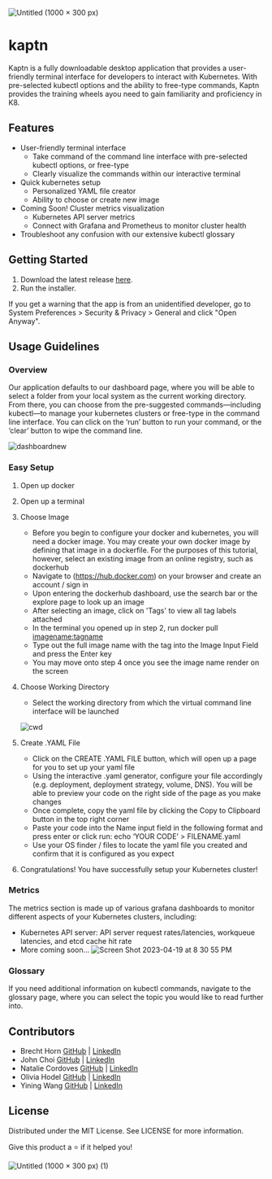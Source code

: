![Untitled (1000 × 300 px)](https://user-images.githubusercontent.com/106838422/235515939-0ba0157d-9c34-4fd4-ab7d-23dddbc082b3.png)

# kaptn

Kaptn is a fully downloadable desktop application that provides a user-friendly terminal interface for developers to interact with Kubernetes. With pre-selected kubectl options and the ability to free-type commands, Kaptn provides the training wheels ayou need to gain familiarity and proficiency in K8.

## Features
- User-friendly terminal interface
  - Take command of the command line interface with pre-selected kubectl options, or free-type
  - Clearly visualize the commands within our interactive terminal
- Quick kubernetes setup 
  - Personalized YAML file creator
  - Ability to choose or create new image
- Coming Soon! Cluster metrics visualization
  - Kubernetes API server metrics
  - Connect with Grafana and Prometheus to monitor cluster health
- Troubleshoot any confusion with our extensive kubectl glossary

## Getting Started
1. Download the latest release [here](https://github.com/oslabs-beta/kaptn/releases).
2. Run the installer.

If you get a warning that the app is from an unidentified developer, go to System Preferences > Security & Privacy > General and click "Open Anyway".

## Usage Guidelines

### Overview
Our application defaults to our dashboard page, where you will be able to select a folder from your local system as the current working directory. From there, you can choose from the pre-suggested commands—including kubectl—to manage your kubernetes clusters or free-type in the command line interface. You can click on the ‘run’ button to run your command, or the ‘clear’ button to wipe the command line.

![dashboardnew](https://user-images.githubusercontent.com/63977843/236047446-ce02ed71-84c4-4646-8cf2-538d2115ddbb.jpg)

### Easy Setup

1. Open up docker 
2. Open up a terminal
3. Choose Image
    - Before you begin to configure your docker and kubernetes, you will need a docker image. You may create your own docker image by defining that image in a dockerfile. For the purposes of this tutorial, however, select an existing image from an online registry, such as dockerhub 
    - Navigate to (https://hub.docker.com) on your browser and create an account / sign in 
    - Upon entering the dockerhub dashboard, use the search bar or the explore page to look up an image 
    - After selecting an image, click on 'Tags' to view all tag labels attached
    - In the terminal you opened up in step 2, run docker pull <imagename:tagname>
    - Type out the full image name with the tag into the Image Input Field and press the Enter key 
    - You may move onto step 4 once you see the image name render on the screen
 4. Choose Working Directory
     - Select the working directory from which the virtual command line interface will be launched
     
    ![cwd](https://user-images.githubusercontent.com/63977843/236047939-11ebcf22-5e44-422b-9f94-fafd4d22c6d9.gif)
  
5. Create .YAML File
    - Click on the CREATE .YAML FILE button, which will open up a page for you to set up your yaml file
    - Using the interactive .yaml generator, configure your file accordingly (e.g. deployment, deployment strategy, volume, DNS). You will be able to preview your code on the right side of the page as you make changes
    - Once complete, copy the yaml file by clicking the Copy to Clipboard button in the top right corner 
    - Paste your code into the Name input field in the following format and press enter or click run:
  echo ‘YOUR CODE’ > FILENAME.yaml
    - Use your OS finder / files to locate the yaml file you created and confirm that it is configured as you expect
  8. Congratulations! You have successfully setup your Kubernetes cluster!

    
### Metrics
The metrics section is made up of various grafana dashboards to monitor different aspects of your Kubernetes clusters, including:
  - Kubernetes API server: API server request rates/latencies, workqueue latencies, and etcd cache hit rate
  - More coming soon…
  ![Screen Shot 2023-04-19 at 8 30 55 PM](https://user-images.githubusercontent.com/121407046/233463294-1ac4b9f4-12a6-467c-b4ff-5af227d7c6f6.png)
  
### Glossary
If you need additional information on kubectl commands, navigate to the glossary page, where you can select the topic you would like to read further into. 



## Contributors
- Brecht Horn [GitHub](https://github.com/brechtsky) | [LinkedIn](https://www.linkedin.com/in/brecht-horn-a9b839213/)
- John Choi [GitHub](https://github.com/jhwiwonc) | [LinkedIn](https://www.linkedin.com/in/hwi-won-choi-057081191/)
- Natalie Cordoves [GitHub](https://github.com/ncordoves) | [LinkedIn](https://www.linkedin.com/in/natalie-cordoves)
- Olivia Hodel [GitHub](https://github.com/ohodel) | [LinkedIn](https://www.linkedin.com/in/olivia-hodel/)
- Yining Wang [GitHub](https://github.com/yiningcw) | [LinkedIn](https://www.linkedin.com/in/yining-wang-83b896108/)

## License

Distributed under the MIT License. See LICENSE for more information.

Give this product a ⭐️ if it helped you!

![Untitled (1000 × 300 px) (1)](https://user-images.githubusercontent.com/106838422/235518916-ddc0d40b-fe19-41c9-b43b-ac34894d52b1.png)


    







  
